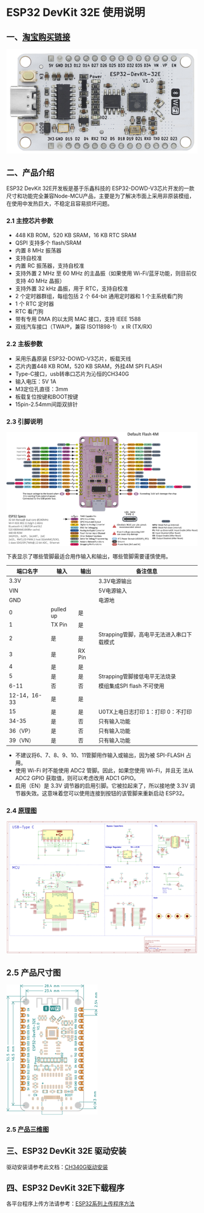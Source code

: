# ESP32 DevKit 32E 使用说明

## 一、[淘宝购买链接](https://item.taobao.com/item.htm?ali_refid=a3_430582_1006:1209150026:N:bHry0KBYQUueXMqvQBLQ7A==:ae7ad87b821c162939f1053fd9a53067&ali_trackid=162_ae7ad87b821c162939f1053fd9a53067&id=778630577370&skuId=5318380828567&spm=a21n57.1.0.0)

![实物图](picture/1.png)

## 二、产品介绍

ESP32 DevKit 32E开发板是基于乐鑫科技的 ESP32-DOWD-V3芯片开发的一款尺寸和功能完全兼容Node-MCU产品，主要是为了解决市面上采用非原装模组，在使用中发热巨大，不稳定且容易损坏问题。

### 2.1 主控芯片参数

- 448 KB ROM，520 KB SRAM，16 KB RTC SRAM
- QSPI 支持多个 flash/SRAM
- 内置 8 MHz 振荡器
- 支持自校准
- 内置 RC 振荡器，支持自校准
- 支持外置 2 MHz 至 60 MHz 的主晶振（如果使用 Wi-Fi/蓝牙功能，则目前仅支持 40 MHz 晶振）
- 支持外置 32 kHz 晶振，用于 RTC，支持自校准
- 2 个定时器群组，每组包括 2 个 64-bit 通用定时器和 1 个主系统看门狗
- 1 个 RTC 定时器
- RTC 看门狗
- 带有专用 DMA 的以太网 MAC 接口，支持 IEEE 1588
- 双线汽车接口（TWAI®，兼容 ISO11898-1） x IR (TX/RX)

### 2.2 主板参数

- 采用乐鑫原装 ESP32-DOWD-V3芯片，板载天线
- 芯片内置448 KB ROM，520 KB SRAM，外挂4M SPI FLASH
- Type-C接口，usb转串口芯片为沁恒的CH340G
- 输入电压：5V 1A
- M3定位孔直径：3mm
- 板载复位按键和BOOT按键
- 15pin-2.54mm间距双排针

### 2.3 引脚说明

![引脚图](picture/5.png)

下表显示了哪些管脚最适合用作输入和输出，哪些管脚需要谨慎使用。

| 端口名字     | 输入      | 输出   | 备注信息                                  |
| ------------ | --------- | ------ | ----------------------------------------- |
| 3.3V         |           |        | 3.3V电源输出                              |
| VIN          |           |        | 5V电源输入                                |
| GND          |           |        | 电源地                                    |
| 0            | pulled up | 是     |                                           |
| 1            | TX Pin    | 是     |                                           |
| 2            | 是        | 是     | Strapping管脚，高电平无法进入串口下载模式 |
| 3            | 是        | RX Pin |                                           |
| 4            | 是        | 是     |                                           |
| 5            | 是        | 是     | Strapping管脚接低电平无法烧录             |
| 6-11         | 否        | 否     | 模组集成SPI flash 不可使用                |
| 12-14，16-33 | 是        | 是     |                                           |
| 15           | 是        | 是     | U0TX上电日志打印 1：打印 0：不打印        |
| 34-35        | 是        | 否     | 只有输入功能                              |
| 36（VP）     | 是        | 否     | 只有输入功能                              |
| 39（VN）     | 是        | 否     | 只有输入功能                              |

- 不建议将6、7、8、9、10、11管脚用作输入或输出，因为被 SPI-FLASH 占用。
- 使用 Wi-Fi 时不能使用 ADC2 管脚。因此，如果您使用 Wi-Fi，并且无 法从 ADC2 GPIO 获取值，则可以考虑改用 ADC1 GPIO。
- 启用（EN）是 3.3V 调节器的启用引脚。它被拉起来了，所以接地使 3.3V 调节器失效。这意味着您可以使用连接到按钮的该管脚来重新启动 ESP32。

### 2.4 <a href="zh-cn/esp32/esp32_devkit_32e/ch340G_esp32.pdf" target="_blank">原理图</a>

![ch340G_esp32](ch340G_esp32.png)

## 2.5 产品尺寸图

![尺寸图](picture/4.png)

### 2.5 <a href="zh-cn/esp32/esp32_devkit_32e/ch340G_esp32_pico.step" target="_blank">产品三维图</a>

## 三、ESP32 DevKit 32E 驱动安装

驱动安装请参考此文档：[CH340G驱动安装](zh-cn/driver/ch340_driver/ch340_driver.md)

## 四、ESP32 DevKit 32E下载程序

各平台程序上传方法请参考：[ESP32系列上传程序方法](zh-cn/esp32/esp32_software_instructions/esp32_software_instructions.md)
